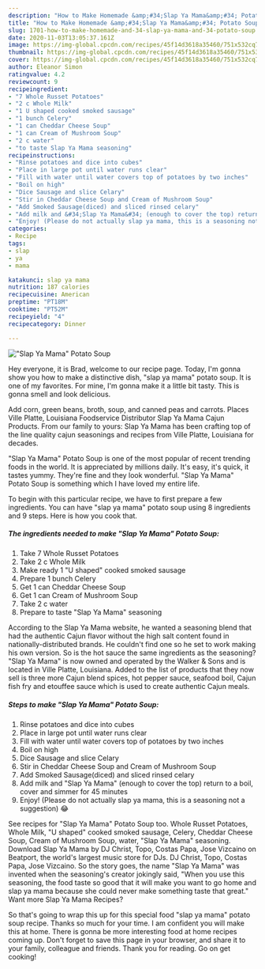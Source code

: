```yaml
---
description: "How to Make Homemade &amp;#34;Slap Ya Mama&amp;#34; Potato Soup"
title: "How to Make Homemade &amp;#34;Slap Ya Mama&amp;#34; Potato Soup"
slug: 1701-how-to-make-homemade-and-34-slap-ya-mama-and-34-potato-soup
date: 2020-11-03T13:05:37.161Z
image: https://img-global.cpcdn.com/recipes/45f14d3618a35460/751x532cq70/slap-ya-mama-potato-soup-recipe-main-photo.jpg
thumbnail: https://img-global.cpcdn.com/recipes/45f14d3618a35460/751x532cq70/slap-ya-mama-potato-soup-recipe-main-photo.jpg
cover: https://img-global.cpcdn.com/recipes/45f14d3618a35460/751x532cq70/slap-ya-mama-potato-soup-recipe-main-photo.jpg
author: Eleanor Simon
ratingvalue: 4.2
reviewcount: 9
recipeingredient:
- "7 Whole Russet Potatoes"
- "2 c Whole Milk"
- "1 U shaped cooked smoked sausage"
- "1 bunch Celery"
- "1 can Cheddar Cheese Soup"
- "1 can Cream of Mushroom Soup"
- "2 c water"
- "to taste Slap Ya Mama seasoning"
recipeinstructions:
- "Rinse potatoes and dice into cubes"
- "Place in large pot until water runs clear"
- "Fill with water until water covers top of potatoes by two inches"
- "Boil on high"
- "Dice Sausage and slice Celary"
- "Stir in Cheddar Cheese Soup and Cream of Mushroom Soup"
- "Add Smoked Sausage(diced) and sliced rinsed celary"
- "Add milk and &#34;Slap Ya Mama&#34; (enough to cover the top) return to a boil, cover and simmer for 45 minutes"
- "Enjoy! (Please do not actually slap ya mama, this is a seasoning not a suggestion) 😂"
categories:
- Recipe
tags:
- slap
- ya
- mama

katakunci: slap ya mama 
nutrition: 187 calories
recipecuisine: American
preptime: "PT18M"
cooktime: "PT52M"
recipeyield: "4"
recipecategory: Dinner

---
```



![&#34;Slap Ya Mama&#34; Potato Soup](https://img-global.cpcdn.com/recipes/45f14d3618a35460/751x532cq70/slap-ya-mama-potato-soup-recipe-main-photo.jpg)

Hey everyone, it is Brad, welcome to our recipe page. Today, I'm gonna show you how to make a distinctive dish, &#34;slap ya mama&#34; potato soup. It is one of my favorites. For mine, I'm gonna make it a little bit tasty. This is gonna smell and look delicious.

Add corn, green beans, broth, soup, and canned peas and carrots. Places Ville Platte, Louisiana Foodservice Distributor Slap Ya Mama Cajun Products. From our family to yours: Slap Ya Mama has been crafting top of the line quality cajun seasonings and recipes from Ville Platte, Louisiana for decades.

&#34;Slap Ya Mama&#34; Potato Soup is one of the most popular of recent trending foods in the world. It is appreciated by millions daily. It's easy, it's quick, it tastes yummy. They're fine and they look wonderful. &#34;Slap Ya Mama&#34; Potato Soup is something which I have loved my entire life.


To begin with this particular recipe, we have to first prepare a few ingredients. You can have &#34;slap ya mama&#34; potato soup using 8 ingredients and 9 steps. Here is how you cook that.

<!--inarticleads1-->

##### The ingredients needed to make &#34;Slap Ya Mama&#34; Potato Soup:

1. Take 7 Whole Russet Potatoes
1. Take 2 c Whole Milk
1. Make ready 1 &#34;U shaped&#34; cooked smoked sausage
1. Prepare 1 bunch Celery
1. Get 1 can Cheddar Cheese Soup
1. Get 1 can Cream of Mushroom Soup
1. Take 2 c water
1. Prepare to taste &#34;Slap Ya Mama&#34; seasoning


According to the Slap Ya Mama website, he wanted a seasoning blend that had the authentic Cajun flavor without the high salt content found in nationally-distributed brands. He couldn&#39;t find one so he set to work making his own version. So is the hot sauce the same ingredients as the seasoning? &#34;Slap Ya Mama&#34; is now owned and operated by the Walker &amp; Sons and is located in Ville Platte, Louisiana. Added to the list of products that they now sell is three more Cajun blend spices, hot pepper sauce, seafood boil, Cajun fish fry and etouffee sauce which is used to create authentic Cajun meals. 

<!--inarticleads2-->

##### Steps to make &#34;Slap Ya Mama&#34; Potato Soup:

1. Rinse potatoes and dice into cubes
1. Place in large pot until water runs clear
1. Fill with water until water covers top of potatoes by two inches
1. Boil on high
1. Dice Sausage and slice Celary
1. Stir in Cheddar Cheese Soup and Cream of Mushroom Soup
1. Add Smoked Sausage(diced) and sliced rinsed celary
1. Add milk and &#34;Slap Ya Mama&#34; (enough to cover the top) return to a boil, cover and simmer for 45 minutes
1. Enjoy! (Please do not actually slap ya mama, this is a seasoning not a suggestion) 😂


See recipes for &#34;Slap Ya Mama&#34; Potato Soup too. Whole Russet Potatoes, Whole Milk, &#34;U shaped&#34; cooked smoked sausage, Celery, Cheddar Cheese Soup, Cream of Mushroom Soup, water, &#34;Slap Ya Mama&#34; seasoning. Download Slap Ya Mama by DJ Christ, Topo, Costas Papa, Jose Vizcaino on Beatport, the world&#39;s largest music store for DJs. DJ Christ, Topo, Costas Papa, Jose Vizcaino. So the story goes, the name &#34;Slap Ya Mama&#34; was invented when the seasoning&#39;s creator jokingly said, &#34;When you use this seasoning, the food taste so good that it will make you want to go home and slap ya mama because she could never make something taste that great.&#34; Want more Slap Ya Mama Recipes? 

So that's going to wrap this up for this special food &#34;slap ya mama&#34; potato soup recipe. Thanks so much for your time. I am confident you will make this at home. There is gonna be more interesting food at home recipes coming up. Don't forget to save this page in your browser, and share it to your family, colleague and friends. Thank you for reading. Go on get cooking!
